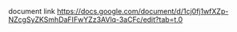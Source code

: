 document link https://docs.google.com/document/d/1cj0fj1wfXZp-NZcgSyZKSmhDaFIFwYZz3AVlq-3aCFc/edit?tab=t.0
